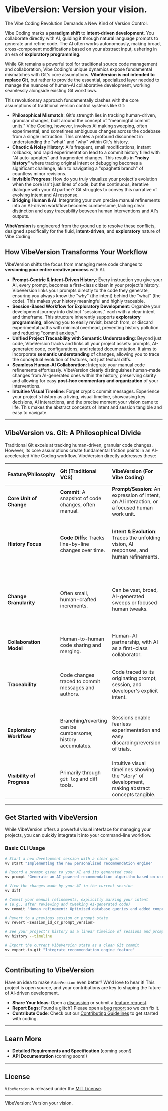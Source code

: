 # VibeVersion: Version your vision.

The Vibe Coding Revolution Demands a New Kind of Version Control.

Vibe Coding marks a **paradigm shift** to **intent-driven development**. You collaborate directly with AI, guiding it through natural language prompts to generate and refine code. The AI often works autonomously, making broad, cross-component modifications based on your abstract input, ushering in an era of **exploratory programming**.

While Git remains a powerful tool for traditional source code management and collaboration, Vibe Coding's unique dynamics expose fundamental mismatches with Git's core assumptions. **VibeVersion is not intended to replace Git**, but rather to provide the essential, specialized layer needed to manage the nuances of human-AI collaborative development, working seamlessly alongside existing Git workflows.

This revolutionary approach fundamentally clashes with the core assumptions of traditional version control systems like Git:

* **Philosophical Mismatch**: Git's strength lies in tracking human-driven, granular changes, built around the concept of "meaningful commit units." Vibe Coding, however, involves AI making sweeping, often experimental, and sometimes ambiguous changes across the codebase from a single instruction. This creates a profound disconnect in understanding the "what" and "why" within Git's history.
* **Chaotic & Noisy History**: AI's frequent, small modifications, instant rollbacks, and rapid experimentation lead to a commit history filled with "AI auto-updates" and fragmented changes. This results in **"noisy history"** where tracing original intent or debugging becomes a significant challenge, akin to navigating a "spaghetti branch" of countless minor revisions.
* **Invisible Progress**: How do you truly visualize your project's evolution when the core isn't just lines of code, but the continuous, iterative dialogue with your AI partner? Git struggles to convey this narrative of evolving intent and AI response.
* **Bridging Human & AI**: Integrating your own precise manual refinements into an AI-driven workflow becomes cumbersome, lacking clear distinction and easy traceability between human interventions and AI's outputs.

**VibeVersion** is engineered from the ground up to resolve these conflicts, designed specifically for the fluid, **intent-driven**, and **exploratory** nature of Vibe Coding.

## How VibeVersion Transforms Your Workflow

VibeVersion shifts the focus from managing mere code changes to **versioning your entire creative process** with AI.

* **Prompt-Centric & Intent-Driven History**: Every instruction you give your AI, every prompt, becomes a first-class citizen in your project's history. VibeVersion links your prompts directly to the code they generate, ensuring you always know the "why" (the intent) behind the "what" (the code). This makes your history meaningful and highly traceable.
* **Session-Based Workflow for Exploratory Development**: Organize your development journey into distinct "sessions," each with a clear intent and timeframe. This structure inherently supports **exploratory programming**, allowing you to easily revisit, branch from, or discard experimental paths with minimal overhead, preventing history pollution and reducing "commit anxiety."
* **Unified Project Traceability with Semantic Understanding**: Beyond just code, VibeVersion tracks and links all your project assets: prompts, AI-generated code, configurations, and related documentation. It aims to incorporate **semantic understanding** of changes, allowing you to trace the conceptual evolution of features, not just textual diffs.
* **Seamless Human-AI Collaboration**: Integrate your manual code refinements effortlessly. VibeVersion clearly distinguishes human-made changes from AI-generated ones within the history, preserving clarity and allowing for easy **post-hoc commentary and organization** of your interventions.
* **Intuitive Visual Timeline**: Forget cryptic commit messages. Experience your project's history as a living, visual timeline, showcasing key decisions, AI interactions, and the precise moment your vision came to life. This makes the abstract concepts of intent and session tangible and easy to navigate.

---

## VibeVersion vs. Git: A Philosophical Divide

Traditional Git excels at tracking human-driven, granular code changes. However, its core assumptions create fundamental friction points in an AI-accelerated Vibe Coding workflow. VibeVersion directly addresses these:

| Feature/Philosophy      | Git (Traditional VCS)                                      | VibeVersion (For Vibe Coding)                                 | Why it Matters for Vibe Coding                                   |
| :----------------------- | :--------------------------------------------------------- | :------------------------------------------------------------ | :--------------------------------------------------------------- |
| **Core Unit of Change** | **Commit**: A snapshot of code changes, often manual.      | **Prompt/Session**: An expression of intent, an AI interaction, or a focused human work unit. | Captures the *why* (intent) and the *process*, not just the *what*.      |
| **History Focus** | **Code Diffs**: Tracks line-by-line changes over time.     | **Intent & Evolution**: Traces the unfolding vision, AI responses, and human refinements. | Provides semantic meaning and context, transforming noisy history into a clear narrative. |
| **Change Granularity** | Often small, human-crafted increments.                      | Can be vast, broad, AI-generated sweeps or focused human tweaks. | Accommodates AI's broad refactors and micro-changes transparently without manual overhead or complex rebasing. |
| **Collaboration Model** | Human-to-human code sharing and merging.                    | Human-AI partnership, with AI as a first-class collaborator.   | Built for the conversational, iterative nature of AI development. |
| **Traceability** | Code changes traced to commit messages and authors.         | Code traced to its originating prompt, session, and developer's explicit intent. | Essential for understanding AI output, debugging hallucinations, and refining prompts. |
| **Exploratory Workflow** | Branching/reverting can be cumbersome; history accumulates. | Sessions enable fearless experimentation and easy discarding/reversion of trials. | Encourages rapid iteration and reduces "commit anxiety" inherent in exploratory AI work. |
| **Visibility of Progress**| Primarily through `git log` and diff tools.                 | Intuitive visual timelines showing the "story" of development, making abstract concepts tangible. | Makes complex AI-driven evolution immediately comprehensible and navigable.    |

---

## Get Started with VibeVersion

While VibeVersion offers a powerful visual interface for managing your projects, you can quickly integrate it into your command-line workflow.

### Basic CLI Usage

```bash
# Start a new development session with a clear goal
vv start "Implementing the new personalized recommendation engine"

# Record a prompt given to your AI and its generated code
vv prompt "Generate an AI-powered recommendation algorithm based on user browse history."

# View the changes made by your AI in the current session
vv diff

# Commit your manual refinements, explicitly marking your intent
# (e.g., after reviewing and tweaking AI-generated code)
vv commit "Human refinement: Optimized database queries and added comprehensive error handling."

# Revert to a previous session or prompt state
vv revert <session_id_or_prompt_version>

# See your project's history as a linear timeline of sessions and prompts
vv history --timeline

# Export the current VibeVersion state as a clean Git commit
vv export-to-git "Integrate recommendation engine feature"
```

---

## Contributing to VibeVersion

Have an idea to make `VibeVersion` even better? We'd love to hear it! This project is open source, and your contributions are key to shaping the future of AI-driven development.

* **Share Your Ideas**: Open a [discussion](https://github.com/vibeversion/vibeversion/discussions) or submit a [feature request](https://github.com/vibeversion/vibeversion/issues/new?assignees=&labels=feature&projects=&template=feature_request.md&title=).
* **Report Bugs**: Found a glitch? Please open a [bug report](https://github.com/vibeversion/vibeversion/issues/new?assignees=&labels=bug&projects=&template=bug_report.md&title=) so we can fix it.
* **Contribute Code**: Check out our [Contributing Guidelines](CONTRIBUTING.md) to get started with coding.

---

## Learn More

* **Detailed Requirements and Specification** (coming soon!)
* **API Documentation** (coming soom!)
---

## License

`VibeVersion` is released under the [MIT License](LICENSE.md).

---

VibeVersion: Version your vision.
